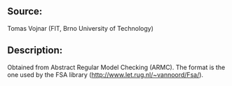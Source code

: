 Source:
-------
Tomas Vojnar (FIT, Brno University of Technology)

Description:
------------------------------------------------------------------------------
Obtained from Abstract Regular Model Checking (ARMC).  The format is the one
used by the FSA library (http://www.let.rug.nl/~vannoord/Fsa/).
